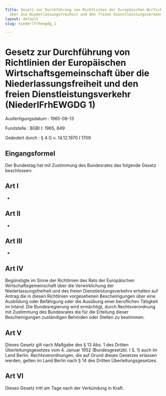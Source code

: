 ```yaml
---
Title: Gesetz zur Durchführung von Richtlinien der Europäischen Wirtschaftsgemeinschaft
  über die Niederlassungsfreiheit und den freien Dienstleistungsverkehr
layout: default
slug: niederlfrhewgdg_1

---
```


# Gesetz zur Durchführung von Richtlinien der Europäischen Wirtschaftsgemeinschaft über die Niederlassungsfreiheit und den freien Dienstleistungsverkehr (NiederlFrhEWGDG 1)

Ausfertigungsdatum
:   1965-08-13

Fundstelle
:   BGBl I: 1965, 849

Geändert durch
:   § 4 G v. 14.12.1970 I 1709


## Eingangsformel

Der Bundestag hat mit Zustimmung des Bundesrates das folgende Gesetz
beschlossen:


## Art I

-


## Art II

-


## Art III

-


## Art IV

Begünstigte im Sinne der Richtlinien des Rats der Europäischen
Wirtschaftsgemeinschaft über die Verwirklichung der
Niederlassungsfreiheit und des freien Dienstleistungsverkehrs erhalten
auf Antrag die in diesen Richtlinien vorgesehenen Bescheinigungen über
eine Ausbildung oder Befähigung oder die Ausübung einer beruflichen
Tätigkeit im Inland. Die Bundesregierung wird ermächtigt, durch
Rechtsverordnung mit Zustimmung des Bundesrates die für die Erteilung
dieser Bescheinigungen zuständigen Behörden oder Stellen zu bestimmen.


## Art V

Dieses Gesetz gilt nach Maßgabe des § 13 Abs. 1 des Dritten
Überleitungsgesetzes vom 4. Januar 1952 (Bundesgesetzbl. I S. 1) auch
im Land Berlin. Rechtsverordnungen, die auf Grund dieses Gesetzes
erlassen werden, gelten im Land Berlin nach § 14 des Dritten
Überleitungsgesetzes.


## Art VI

Dieses Gesetz tritt am Tage nach der Verkündung in Kraft.

